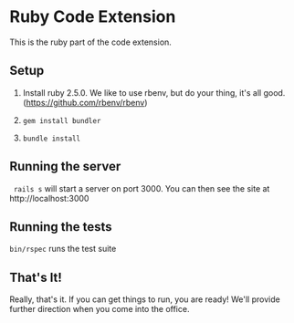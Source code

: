 # Ruby Code Extension

This is the ruby part of the code extension.

## Setup
1. Install ruby 2.5.0. We like to use rbenv, but do your thing, it's all good. (https://github.com/rbenv/rbenv)

2. `gem install bundler`

3. `bundle install`

## Running the server

` rails s` will start a server on port 3000. You can then see the site at http://localhost:3000

## Running the tests

`bin/rspec` runs the test suite

## That's It!
Really, that's it. If you can get things to run, you are ready! We'll provide further direction when you come into the office.

